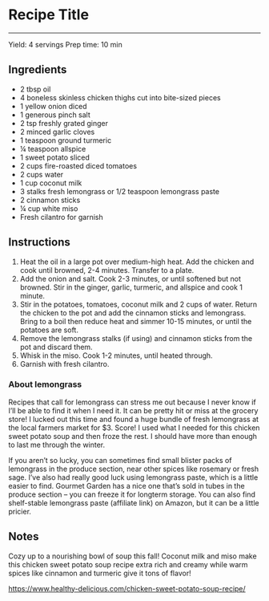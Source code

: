 # Recipe Title
---
Yield: 4 servings
Prep time: 10 min

## Ingredients
- 2 tbsp oil
- 4 boneless skinless chicken thighs cut into bite-sized pieces
- 1 yellow onion diced
- 1 generous pinch salt
- 2 tsp freshly grated ginger
- 2 minced garlic cloves
- 1 teaspoon ground turmeric
- ¼ teaspoon allspice
- 1 sweet potato sliced
- 2 cups fire-roasted diced tomatoes
- 2 cups water
- 1 cup coconut milk
- 3 stalks fresh lemongrass or 1/2 teaspoon lemongrass paste
- 2 cinnamon sticks
- ¼ cup white miso
- Fresh cilantro for garnish

## Instructions
1. Heat the oil in a large pot over medium-high heat. Add the chicken and cook until browned, 2-4 minutes. Transfer to a plate. 
2. Add the onion and salt. Cook 2-3 minutes, or until softened but not browned. Stir in the ginger, garlic, turmeric, and allspice and cook 1 minute.
3. Stir in the potatoes, tomatoes, coconut milk and 2 cups of water. Return the chicken to the pot and add the cinnamon sticks and lemongrass. Bring to a boil then reduce heat and simmer 10-15 minutes, or until the potatoes are soft.
4. Remove the lemongrass stalks (if using) and cinnamon sticks from the pot and discard them.
5. Whisk in the miso. Cook 1-2 minutes, until heated through.
6. Garnish with fresh cilantro.


### About lemongrass
Recipes that call for lemongrass can stress me out because I never know if I’ll be able to find it when I need it. It can be pretty hit or miss at the grocery store! I lucked out this time and found a huge bundle of fresh lemongrass at the local farmers market for $3. Score! I used what I needed for this chicken sweet potato soup and then froze the rest. I should have more than enough to last me through the winter.

If you aren’t so lucky, you can sometimes find small blister packs of lemongrass in the produce section, near other spices like rosemary or fresh sage. I’ve also had really good luck using lemongrass paste, which is a little easier to find. Gourmet Garden has a nice one that’s sold in tubes in the produce section – you can freeze it for longterm storage.  You can also find shelf-stable lemongrass paste (affiliate link) on Amazon, but it can be a little pricier. 

## Notes

Cozy up to a nourishing bowl of soup this fall! Coconut milk and miso make this chicken sweet potato soup recipe extra rich and creamy while warm spices like cinnamon and turmeric give it tons of flavor!

https://www.healthy-delicious.com/chicken-sweet-potato-soup-recipe/
